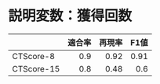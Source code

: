 # 説明変数：獲得回数
| | 適合率 | 再現率 | F1値 |
| :-- | --: | --: | --: |
| CTScore-8 | 0.9 | 0.92 | 0.91 |
| CTScore-15 | 0.8 | 0.48 | 0.6 |

